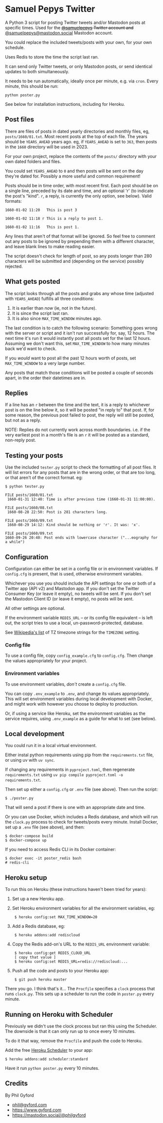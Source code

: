 # Samuel Pepys Twitter

A Python 3 script for posting Twitter tweets and/or Mastodon posts at specific
times. Used for the ~~[@samuelpepys](http://twitter.com/samuelpepys) Twitter
account and~~ [@samuelpepys@mastodon.social](https://mastodon.social/@samuelpepys)
Mastodon account.

You could replace the included tweets/posts with your own, for your own
schedule.

Uses Redis to store the time the script last ran.

It can send only Twitter tweets, or only Mastodon posts, or send identical
updates to both simultaneously.

It needs to be run automatically, ideally once per minute, e.g. via `cron`.
Every minute, this should be run:

    python poster.py

See below for installation instructions, including for Heroku.


## Post files

There are files of posts in dated yearly directories and monthly files, eg,
`posts/1660/01.txt`. Most recent posts at the top of each file. The years
should be `YEARS_AHEAD` years ago. eg, if `YEARS_AHEAD` is set to `363`, then
posts in the `1660` directory will be used in 2023.

For your own project, replace the contents of the `posts/` directory with your
own dated folders and files.

You could set `YEARS_AHEAD` to `0` and then posts will be sent on the day
they're dated for. Possibly a more useful and common requirement!

Posts should be in time order, with most recent first. Each post should be on
a single line, preceded by its date and time,  and an optional 'r' (to indicate
the post's "kind". `r`, a reply, is currently the only option, see below). Valid
formats:

    1660-01-02 11:20   This is post 3

    1660-01-02 11:18 r This is a reply to post 1.

    1660-01-02 11:16   This is post 1.

Any lines that aren't of that format will be ignored. So feel free to comment
out any posts to be ignored by prepending them with a different character, and
leave blank lines to make reading easier.

The script doesn't check for length of post, so any posts longer than 280
characters will be submitted and (depending on the service) possibly rejected.


## What gets posted

The script looks through all the posts and grabs any whose time (adjusted with
`YEARS_AHEAD`) fulfills all three conditions:

1. It is earlier than *now* (ie, not in the future).
2. It is since the script last ran.
3. It is also since `MAX_TIME_WINDOW` minutes ago.

The last condition is to catch the following scenario: Something goes wrong with
the server or script and it isn't run successfully for, say, 12 hours. The next
time it's run it would instantly post all posts set for the last 12 hours.
Assuming we don't want this, set `MAX_TIME_WINDOW` to how many minutes back we'd
want to check.

If you *would* want to post all the past 12 hours worth of posts, set
`MAX_TIME_WINDOW` to a very large number.

Any posts that match those conditions will be posted a couple of seconds apart,
in the order their datetimes are in.


## Replies

If a line has an `r` between the time and the text, it is a reply to whichever
post is on the line below it, so it will be posted "in reply to" that post.
If, for some reason, the previous post failed to post, the reply will still
be posted, but not as a reply.

NOTE: Replies do not currently work across month boundaries. i.e. if the very
earliest post in a month's file is an `r` it will be posted as a standard,
non-reply post.


## Testing your posts

Use the included `tester.py` script to check the formatting of all post files.
It will list errors for any posts that are in the wrong order, or that are too
long, or that aren't of the correct format. eg:

	$ python tester.py

	FILE posts/1660/01.txt
	 1660-01-31 12:40: Time is after previous time (1660-01-31 11:00:00).

	FILE posts/1660/08.txt
	 1660-08-28 22:50: Post is 281 characters long.

	FILE posts/1660/09.txt
	 1660-08-29 14:12: Kind should be nothing or 'r'. It was: 'x'.

    FILE posts/1660/09.txt
    1660-09-26 20:40: Post ends with lowercase character ("...eography for a while")


## Configuration

Configuration can either be set in a config file or in environment variables.
If `config.cfg` is present, that is used, otherwise environment variables.

Whichever you use you should include the API settings for one or both of a
Twitter app (API v2) and Mastodon app. If you don't set the Twitter Consumer Key (or
leave it empty), no tweets will be sent. If you don't set the Mastodon Client
ID (or leave it empty), no posts will be sent.

All other settings are optional.

If the environment variable `REDIS_URL` – or its config file equivalent – is
left out, the script tries to use a local, un-password-protected, database.

See [Wikipedia's list](http://en.wikipedia.org/wiki/List_of_tz_database_time_zones)
of TZ timezone strings for the `TIMEZONE` setting.

### Config file

To use a config file, copy `config_example.cfg` to `config.cfg`. Then change the
values appropriately for your project.

### Environment variables

To use environment variables, *don't* create a `config.cfg` file.

You can copy `.env_example` to `.env`, and change its values appropriately. This
will set environment variables during local development with Docker, and might
work with however you choose to deploy to production.

Or, if using a service like Heroku, set the environment variables as the service
requires, using `.env_example` as a guide for what to set (see below).


## Local development

You could run it in a local virtual environment.

Either instal python requirements using pip from the `requirements.txt` file,
or using uv with `uv sync`.

If changing any requirements in `pyproject.toml`, then regenerate
`requirements.txt` using `uv pip compile pyproject.toml -o requirements.txt`.

Then set up either a `config.cfg` or `.env` file (see above). Then run the
script:

    $ ./poster.py

That will send a post if there is one with an appropriate date and time.

Or you can use Docker, which includes a Redis database, and which will run the
`clock.py` process to check for tweets/posts every minute. Install Docker,
set up a `.env` file (see above), and then:

    $ docker-compose build
    $ docker-compose up

If you need to access Redis CLI in its Docker container:

    $ docker exec -it poster_redis bash
    # redis-cli

## Heroku setup

To run this on Heroku (these instructions haven't been tried for years):

1. Set up a new Heroku app.

2. Set Heroku environment variables for all the environment variables, eg:

        $ heroku config:set MAX_TIME_WINDOW=20

3. Add a Redis database, eg:

        $ heroku addons:add rediscloud

4. Copy the Redis add-on's URL to the `REDIS_URL` environment variable:

        $ heroku config:get REDIS_CLOUD_URL
        [ copy that value ]
        $ heroku config:set REDIS_URL=redis://rediscloud:...

5. Push all the code and posts to your Heroku app:

        $ git push heroku master

There you go. I think that's it... The `Procfile` specifies a `clock` process
that runs `clock.py`. This sets up a scheduler to run the code in `poster.py`
every minute.


## Running on Heroku with Scheduler

Previously we didn't use the clock process but ran this using the Scheduler.
The downside is that it can only run up to once every 10 minutes.

To do it that way, remove the `Procfile` and push the code to Heroku.

Add the free [Heroku Scheduler](https://addons.heroku.com/scheduler) to your
app:

    $ heroku addons:add scheduler:standard

Have it run `python poster.py` every 10 minutes.


## Credits

By Phil Gyford

* phil@gyford.com
* https://www.gyford.com
* https://mastodon.social/@philgyford
